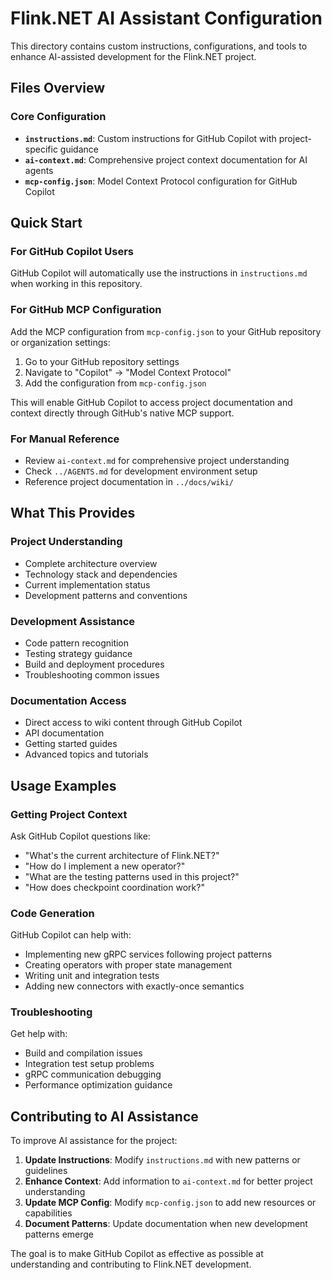 # Flink.NET AI Assistant Configuration

This directory contains custom instructions, configurations, and tools to enhance AI-assisted development for the Flink.NET project.

## Files Overview

### Core Configuration
- **`instructions.md`**: Custom instructions for GitHub Copilot with project-specific guidance
- **`ai-context.md`**: Comprehensive project context documentation for AI agents
- **`mcp-config.json`**: Model Context Protocol configuration for GitHub Copilot

## Quick Start

### For GitHub Copilot Users
GitHub Copilot will automatically use the instructions in `instructions.md` when working in this repository.

### For GitHub MCP Configuration
Add the MCP configuration from `mcp-config.json` to your GitHub repository or organization settings:

1. Go to your GitHub repository settings
2. Navigate to "Copilot" → "Model Context Protocol"
3. Add the configuration from `mcp-config.json`

This will enable GitHub Copilot to access project documentation and context directly through GitHub's native MCP support.

### For Manual Reference
- Review `ai-context.md` for comprehensive project understanding
- Check `../AGENTS.md` for development environment setup
- Reference project documentation in `../docs/wiki/`

## What This Provides

### Project Understanding
- Complete architecture overview
- Technology stack and dependencies
- Current implementation status
- Development patterns and conventions

### Development Assistance  
- Code pattern recognition
- Testing strategy guidance
- Build and deployment procedures
- Troubleshooting common issues

### Documentation Access
- Direct access to wiki content through GitHub Copilot
- API documentation
- Getting started guides
- Advanced topics and tutorials

## Usage Examples

### Getting Project Context
Ask GitHub Copilot questions like:
- "What's the current architecture of Flink.NET?"
- "How do I implement a new operator?"
- "What are the testing patterns used in this project?"
- "How does checkpoint coordination work?"

### Code Generation
GitHub Copilot can help with:
- Implementing new gRPC services following project patterns
- Creating operators with proper state management
- Writing unit and integration tests
- Adding new connectors with exactly-once semantics

### Troubleshooting
Get help with:
- Build and compilation issues
- Integration test setup problems
- gRPC communication debugging
- Performance optimization guidance

## Contributing to AI Assistance

To improve AI assistance for the project:

1. **Update Instructions**: Modify `instructions.md` with new patterns or guidelines
2. **Enhance Context**: Add information to `ai-context.md` for better project understanding
3. **Update MCP Config**: Modify `mcp-config.json` to add new resources or capabilities
4. **Document Patterns**: Update documentation when new development patterns emerge

The goal is to make GitHub Copilot as effective as possible at understanding and contributing to Flink.NET development.